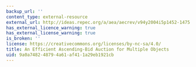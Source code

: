 ```yaml
---
backup_url: ''
content_type: external-resource
external_url: http://ideas.repec.org/a/aea/aecrev/v94y2004i5p1452-1475.html
has_external_licence_warning: true
has_external_license_warning: true
is_broken: ''
license: https://creativecommons.org/licenses/by-nc-sa/4.0/
title: An Efficient Ascending-Bid Auction for Multiple Objects
uid: 9a0a7482-4879-4a61-af41-1a29eb1921cb
---
```

